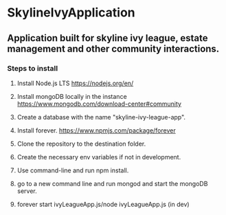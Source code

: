 # SkylineIvyApplication

## Application built for skyline ivy league, estate management and other community interactions.

### Steps to install

1. Install Node.js LTS
    https://nodejs.org/en/
    
2. Install mongoDB locally in the instance
    https://www.mongodb.com/download-center#community
    
3. Create a database with the name "skyline-ivy-league-app".

4. Install forever.
    https://www.npmjs.com/package/forever
    
5. Clone the repository to the destination folder.

6. Create the necessary env variables if not in development.

7. Use command-line and run npm install.

8. go to a new command line and run mongod and start the mongoDB server.

9. forever start ivyLeagueApp.js/node ivyLeagueApp.js (in dev)